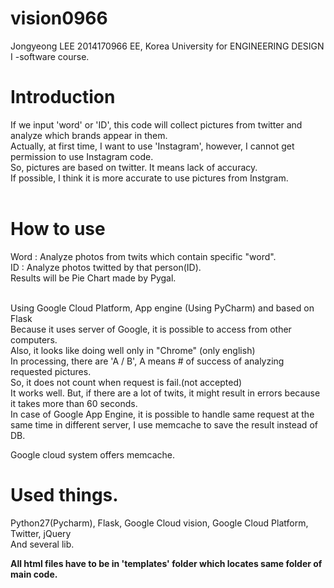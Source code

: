 # vision0966

Jongyeong LEE 2014170966 EE, Korea University
for ENGINEERING DESIGN Ⅰ -software course. 

  # Introduction <br>
  If we input 'word' or 'ID', this code will collect pictures from twitter and analyze which brands appear in them.<br>
  Actually, at first time, I want to use 'Instagram', however, I cannot get permission to use Instagram code.<br>
  So, pictures are based on twitter. It means lack of accuracy.<br>
  If possible, I think it is more accurate to use pictures from Instgram.<br><br>
  
  # How to use <br>
  Word : Analyze photos from twits which contain specific "word".<br>
  ID   : Analyze photos twitted by that person(ID).<br>
  Results will be Pie Chart made by Pygal.<br>
  <br>
  
  Using Google Cloud Platform, App engine (Using PyCharm) and based on Flask<br>
  Because it uses server of Google, it is possible to access from other computers.<br>
  Also, it looks like doing well only in "Chrome" (only english)<br>
  In processing, there are 'A / B', A means # of success of analyzing requested pictures.<br>
  So, it does not count when request is fail.(not accepted)<br>
  It works well. But, if there are a lot of twits, it might result in errors because it takes more than 60 seconds.<br>
  In case of Google App Engine, it is possible to handle same request at the same time in different server, I use memcache to save the     result instead of DB.<br>
           
  Google cloud system offers memcache.<br>
  
  
  # Used things.<br>
  Python27(Pycharm), Flask, Google Cloud vision, Google Cloud Platform, Twitter, jQuery <br>
  And several lib. <br> 
  
  <b> All html files have to be in 'templates' folder which locates same folder of main code.</b>
    
    

